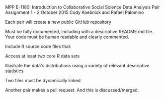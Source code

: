 MPP E-1180: Introduction to Collaborative Social Science Data Analysis
Pair Assignment 1 - 2 October 2015
Cody Koebnick and Rafael Palomino


Each pair will create a new public GitHub repository

Must be fully documented, including with a descriptive README.md file. Your code must be human readable and clearly commented.

Include R source code files that:

Access at least two core R data sets

Illustrate the data's distributions using a variety of relevant descriptive statistics

Two files must be dynamically linked

Another pair makes a pull request. And this is discussed/merged.
